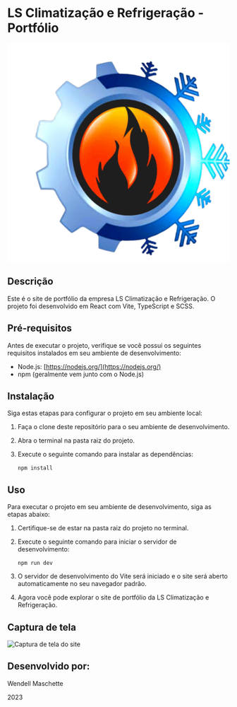 # LS Climatização e Refrigeração - Portfólio

![LS Climatização e Refrigeração](./src/assets/logo-ls.svg)

## Descrição

Este é o site de portfólio da empresa LS Climatização e Refrigeração. O projeto foi desenvolvido em React com Vite, TypeScript e SCSS.

## Pré-requisitos

Antes de executar o projeto, verifique se você possui os seguintes requisitos instalados em seu ambiente de desenvolvimento:

- Node.js: [https://nodejs.org/](https://nodejs.org/)
- npm (geralmente vem junto com o Node.js)

## Instalação

Siga estas etapas para configurar o projeto em seu ambiente local:

1. Faça o clone deste repositório para o seu ambiente de desenvolvimento.

2. Abra o terminal na pasta raiz do projeto.

3. Execute o seguinte comando para instalar as dependências:

   ```shell
   npm install

## Uso

Para executar o projeto em seu ambiente de desenvolvimento, siga as etapas abaixo:

1. Certifique-se de estar na pasta raiz do projeto no terminal.

2. Execute o seguinte comando para iniciar o servidor de desenvolvimento:

   ```shell
   npm run dev
   
3. O servidor de desenvolvimento do Vite será iniciado e o site será aberto automaticamente no seu navegador padrão.

4. Agora você pode explorar o site de portfólio da LS Climatização e Refrigeração.

## Captura de tela
![Captura de tela do site](./Screenshot.png)

## Desenvolvido por:
Wendell Maschette

2023

